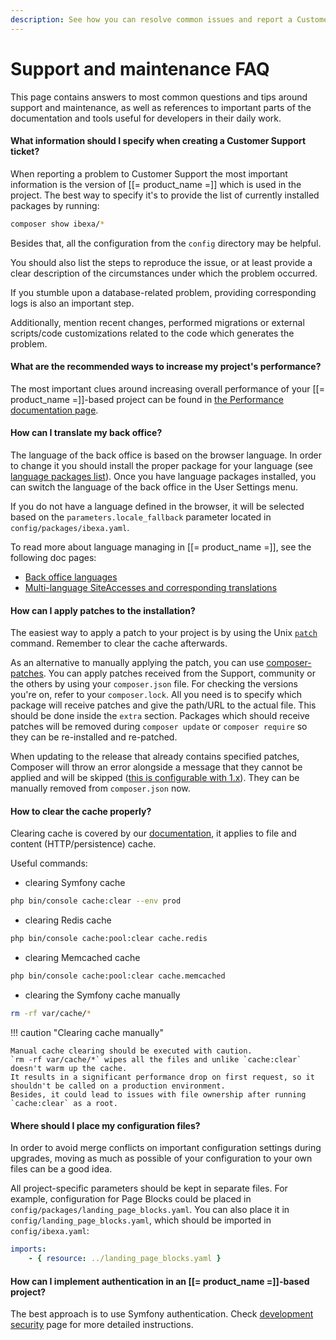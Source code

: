 ```yaml
---
description: See how you can resolve common issues and report a Customer Support ticket.
---
```


# Support and maintenance FAQ

This page contains answers to most common questions and tips around support and maintenance,
as well as references to important parts of the documentation and tools useful for developers in their daily work.

#### What information should I specify when creating a Customer Support ticket?

When reporting a problem to Customer Support the most important information is the version of [[= product_name =]] which is used in the project.
The best way to specify it's to provide the list of currently installed packages by running:

``` bash
composer show ibexa/*
```

Besides that, all the configuration from the `config` directory may be helpful.

You should also list the steps to reproduce the issue,
or at least provide a clear description of the circumstances under which the problem occurred.

If you stumble upon a database-related problem, providing corresponding logs is also an important step.

Additionally, mention recent changes, performed migrations or external scripts/code customizations
related to the code which generates the problem.

#### What are the recommended ways to increase my project's performance?

The most important clues around increasing overall performance of your [[= product_name =]]-based project can be found in [the Performance documentation page](performance.md).

#### How can I translate my back office?

The language of the back office is based on the browser language.
In order to change it you should install the proper package for your language (see [language packages list](https://github.com/ezplatform-i18n)).
Once you have language packages installed, you can switch the language of the back office in the User Settings menu.

If you do not have a language defined in the browser, it will be selected based on the `parameters.locale_fallback` parameter located in `config/packages/ibexa.yaml`.

To read more about language managing in [[= product_name =]], see the following doc pages:

- [Back office languages](back_office_translations.md)
- [Multi-language SiteAccesses and corresponding translations](set_up_translation_siteaccess.md)

#### How can I apply patches to the installation?

The easiest way to apply a patch to your project is by using the Unix [`patch`](https://man7.org/linux/man-pages/man1/patch.1.html) command.
Remember to clear the cache afterwards.

As an alternative to manually applying the patch, you can use [composer-patches](https://github.com/cweagans/composer-patches).
You can apply patches received from the Support, community or the others by using your `composer.json` file.
For checking the versions you're on, refer to your `composer.lock`.
All you need is to specify which package will receive patches and give the path/URL to the actual file.
This should be done inside the `extra` section. Packages which should receive patches
will be removed during `composer update` or `composer require` so they can be re-installed and re-patched.

When updating to the release that already contains specified patches,
Composer will throw an error alongside a message that they cannot be applied and will be skipped
([this is configurable with 1.x](https://github.com/cweagans/composer-patches/tree/1.x#error-handling)).
They can be manually removed from `composer.json` now.

#### How to clear the cache properly?

Clearing cache is covered by our [documentation](devops.md#cache-clearing), it applies to file and content (HTTP/persistence) cache.

Useful commands:

- clearing Symfony cache

```bash
php bin/console cache:clear --env prod
```

- clearing Redis cache

```bash
php bin/console cache:pool:clear cache.redis
```

- clearing Memcached cache

```bash
php bin/console cache:pool:clear cache.memcached
```

- clearing the Symfony cache manually

```bash
rm -rf var/cache/*
```

!!! caution "Clearing cache manually"

    Manual cache clearing should be executed with caution.
    `rm -rf var/cache/*` wipes all the files and unlike `cache:clear` doesn't warm up the cache.
    It results in a significant performance drop on first request, so it shouldn't be called on a production environment.
    Besides, it could lead to issues with file ownership after running `cache:clear` as a root.

#### Where should I place my configuration files?

In order to avoid merge conflicts on important configuration settings during upgrades,
moving as much as possible of your configuration to your own files can be a good idea.

All project-specific parameters should be kept in separate files.
For example, configuration for Page Blocks could be placed in `config/packages/landing_page_blocks.yaml`.
You can also place it in `config/landing_page_blocks.yaml`, which should be imported in `config/ibexa.yaml`:

```yaml
imports:
    - { resource: ../landing_page_blocks.yaml }
```

#### How can I implement authentication in an [[= product_name =]]-based project?

The best approach is to use Symfony authentication.
Check [development security](development_security.md) page for more detailed instructions.

